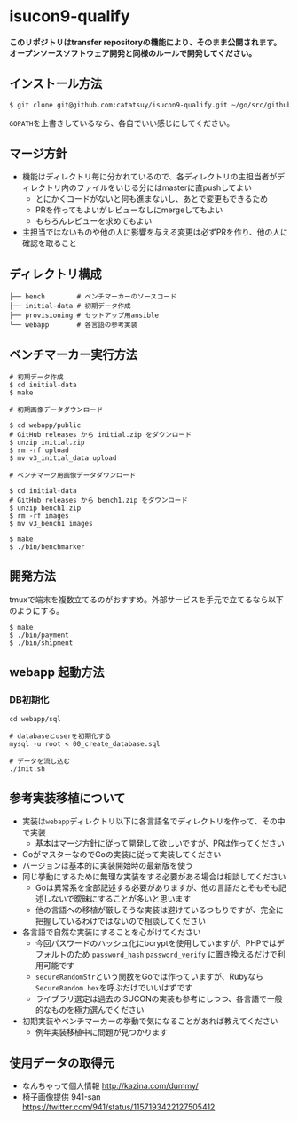 # isucon9-qualify

**このリポジトリはtransfer repositoryの機能により、そのまま公開されます。オープンソースソフトウェア開発と同様のルールで開発してください。**

## インストール方法

```bash
$ git clone git@github.com:catatsuy/isucon9-qualify.git ~/go/src/github.com/isucon/isucon9-qualify
```

`GOPATH`を上書きしているなら、各自でいい感じにしてください。

## マージ方針

* 機能はディレクトリ毎に分かれているので、各ディレクトリの主担当者がディレクトリ内のファイルをいじる分にはmasterに直pushしてよい
  * とにかくコードがないと何も進まないし、あとで変更もできるため
  * PRを作ってもよいがレビューなしにmergeしてもよい
  * もちろんレビューを求めてもよい
* 主担当ではないものや他の人に影響を与える変更は必ずPRを作り、他の人に確認を取ること

## ディレクトリ構成

```
├── bench        # ベンチマーカーのソースコード
├── initial-data # 初期データ作成
├── provisioning # セットアップ用ansible
└── webapp       # 各言語の参考実装
```


## ベンチマーカー実行方法

```
# 初期データ作成
$ cd initial-data
$ make

# 初期画像データダウンロード

$ cd webapp/public
# GitHub releases から initial.zip をダウンロード
$ unzip initial.zip
$ rm -rf upload
$ mv v3_initial_data upload

# ベンチマーク用画像データダウンロード

$ cd initial-data
# GitHub releases から bench1.zip をダウンロード
$ unzip bench1.zip
$ rm -rf images
$ mv v3_bench1 images

$ make
$ ./bin/benchmarker
```

## 開発方法

tmuxで端末を複数立てるのがおすすめ。外部サービスを手元で立てるなら以下のようにする。

```
$ make
$ ./bin/payment
$ ./bin/shipment
```

## webapp 起動方法


### DB初期化

```shell-session
cd webapp/sql

# databaseとuserを初期化する
mysql -u root < 00_create_database.sql

# データを流し込む
./init.sh
```

## 参考実装移植について

  * 実装は`webapp`ディレクトリ以下に各言語名でディレクトリを作って、その中で実装
    * 基本はマージ方針に従って開発して欲しいですが、PRは作ってください
  * GoがマスターなのでGoの実装に従って実装してください
  * バージョンは基本的に実装開始時の最新版を使う
  * 同じ挙動にするために無理な実装をする必要がある場合は相談してください
    * Goは異常系を全部記述する必要がありますが、他の言語だとそもそも記述しないで曖昧にすることが多いと思います
    * 他の言語への移植が厳しそうな実装は避けているつもりですが、完全に把握しているわけではないので相談してください
  * 各言語で自然な実装にすることを心がけてください
    * 今回パスワードのハッシュ化にbcryptを使用していますが、PHPではデフォルトのため `password_hash` `password_verify` に置き換えるだけで利用可能です
    * `secureRandomStr`という関数をGoでは作っていますが、Rubyなら`SecureRandom.hex`を呼ぶだけでいいはずです
    * ライブラリ選定は過去のISUCONの実装も参考にしつつ、各言語で一般的なものを極力選んでください
  * 初期実装やベンチマーカーの挙動で気になることがあれば教えてください
    * 例年実装移植中に問題が見つかります

## 使用データの取得元

- なんちゃって個人情報 http://kazina.com/dummy/
- 椅子画像提供 941-san https://twitter.com/941/status/1157193422127505412
